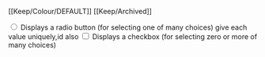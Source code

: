 [[Keep/Colour/DEFAULT]] [[Keep/Archived]] 

<input type="radio">	Displays a radio button (for selecting one of many choices) give each value uniquely,id also
<input type="checkbox">	Displays a checkbox (for selecting zero or more of many choices)
